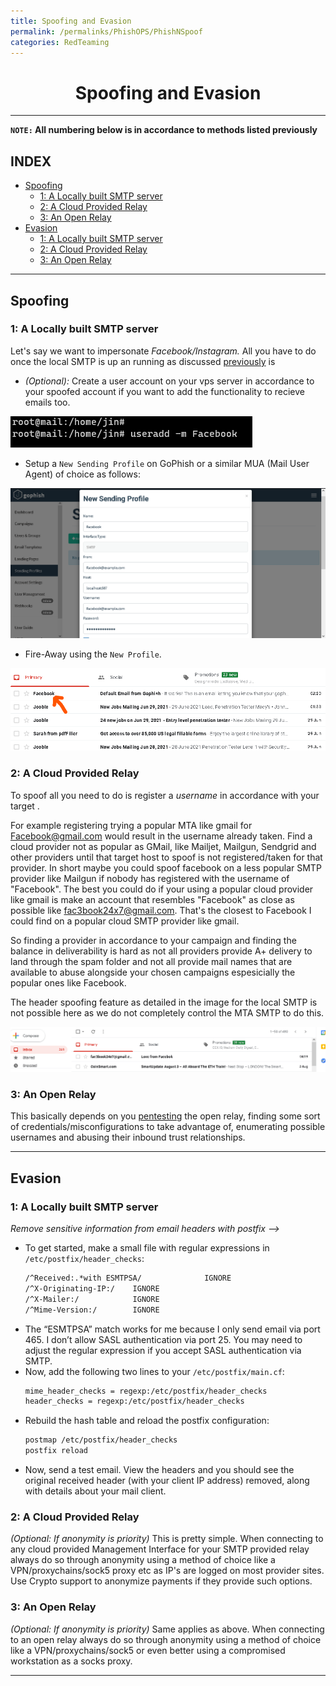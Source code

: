 ```yaml
---
title: Spoofing and Evasion 
permalink: /permalinks/PhishOPS/PhishNSpoof
categories: RedTeaming
---
```


<h1 align="center">Spoofing and Evasion</h1> 

_________________________________________________________________________________________________

**`NOTE:` All numbering below is in accordance to methods listed previously**

## INDEX

- [Spoofing](#spoofing)
     - [1: A Locally built SMTP server](#1-a-locally-built-smtp-server)
     - [2: A Cloud Provided Relay](#2-a-cloud-provided-relay)
     - [3: An Open Relay](#3-an-open-relay)
- [Evasion](#evasion)
     - [1: A Locally built SMTP server](#1-a-locally-built-smtp-server-1)
     - [2: A Cloud Provided Relay](#2-a-cloud-provided-relay-1)
     - [3: An Open Relay](#3-an-open-relay-1)

_________________________________________________________________________________________________

## Spoofing

### 1: A Locally built SMTP server

Let's say we want to impersonate _Facebook/Instagram._ All you have to do once the local SMTP is up an running as discussed [previously](https://github.com/m3rcer/Red-Team-SMTP-Spam-Filter-Bypass/blob/main/local_smtp.md) is 

- _(Optional):_ Create a user account on your vps server in accordance to your spoofed account if you want to add the functionality to recieve emails too. 

![Image](https://raw.githubusercontent.com/m3rcer/m3rcer.github.io/master/_posts/redteaming/PhishOPS/images/spoof1.png)

- Setup a `New Sending Profile` on GoPhish or a similar MUA (Mail User Agent) of choice as follows:

![Image](https://raw.githubusercontent.com/m3rcer/m3rcer.github.io/master/_posts/redteaming/PhishOPS/images/spoof2.png)
  
- Fire-Away using the `New Profile`.

![Image](https://raw.githubusercontent.com/m3rcer/m3rcer.github.io/master/_posts/redteaming/PhishOPS/images/postfix_install_36.png)

### 2: A Cloud Provided Relay

To spoof all you need to do is register a *username* in accordance with your target . 

For example registering trying a popular MTA like gmail for Facebook@gmail.com would result in the username already taken. Find a cloud provider not as popular as GMail, like Mailjet, Mailgun, Sendgrid and other providers until that target host to spoof is not registered/taken for that provider. In short maybe you could spoof facebook on a less popular SMTP provider like Mailgun if nobody has registered with the username of "Facebook".  The best you could do if your using a popular cloud provider like gmail is make an account that resembles "Facebook" as close as possible like fac3book24x7@gmail.com. That's the closest to Facebook I could find on a popular cloud SMTP provider like gmail. 

So finding a provider in accordance to your campaign and finding the balance in deliverability is hard as not all providers provide A+ delivery to land through the spam folder and not all provide mail names that are available to abuse alongside your chosen campaigns espesicially the popular ones like Facebook.

The header spoofing feature as detailed in the image for the local SMTP is not possible here as we do not completely control the MTA SMTP to do this. 

![Image](https://raw.githubusercontent.com/m3rcer/m3rcer.github.io/master/_posts/redteaming/PhishOPS/images/spoof3.png)

### 3: An Open Relay

This basically depends on you [pentesting](https://book.hacktricks.xyz/pentesting/pentesting-SMTP) the open relay, finding some sort of credentials/misconfigurations to take advantage of, enumerating possible usernames and abusing their inbound trust relationships.

__________________________________________________________________________________________________

## Evasion

### 1: A Locally built SMTP server

_Remove sensitive information from email headers with postfix -->_

- To get started, make a small file with regular expressions in `/etc/postfix/header_checks`:
     ```bash
     /^Received:.*with ESMTPSA/              IGNORE
     /^X-Originating-IP:/    IGNORE
     /^X-Mailer:/            IGNORE
     /^Mime-Version:/        IGNORE
     ```
- The “ESMTPSA” match works for me because I only send email via port 465. I don’t allow SASL authentication via port 25. You may need to adjust the regular expression if you accept SASL authentication via SMTP.
- Now, add the following two lines to your `/etc/postfix/main.cf`:
     ```bash
     mime_header_checks = regexp:/etc/postfix/header_checks
     header_checks = regexp:/etc/postfix/header_checks
     ```
- Rebuild the hash table and reload the postfix configuration:
     ```bash
     postmap /etc/postfix/header_checks
     postfix reload
     ```
- Now, send a test email. View the headers and you should see the original received header (with your client IP address) removed, along with details about your mail client.


### 2: A Cloud Provided Relay

_(Optional: If anonymity is priority)_ This is pretty simple. When connecting to any cloud provided Management Interface for your SMTP provided relay always do so through anonymity using a method of choice like a VPN/proxychains/sock5 proxy etc as IP's are logged on most provider sites. Use Crypto support to anonymize payments if they provide such options. 

### 3: An Open Relay

_(Optional: If anonymity is priority)_ Same applies as above. When connecting to an open relay always do so through anonymity using a method of choice like a VPN/proxychains/sock5 or even better using a compromised workstation as a socks proxy.

_________________________________________________________________________________________________




